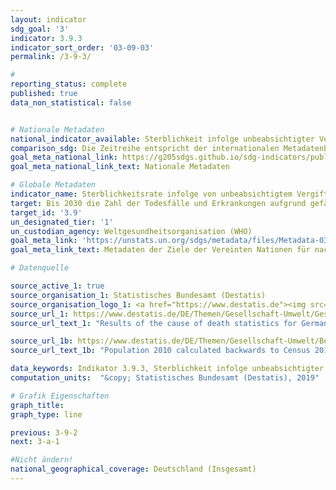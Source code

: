 ```yaml
---
layout: indicator
sdg_goal: '3'
indicator: 3.9.3
indicator_sort_order: '03-09-03'
permalink: /3-9-3/

#
reporting_status: complete
published: true
data_non_statistical: false


# Nationale Metadaten
national_indicator_available: Sterblichkeit infolge unbeabsichtigter Vergiftung
comparison_sdg: Die Zeitreihe entspricht der internationalen Metadatenbeschreibung.
goal_meta_national_link: https://g205sdgs.github.io/sdg-indicators/public/MetaDe/3.9.3.pdf
goal_meta_national_link_text: Nationale Metadaten

# Globale Metadaten
indicator_name: Sterblichkeitsrate infolge von unbeabsichtigtem Vergiften
target: Bis 2030 die Zahl der Todesfälle und Erkrankungen aufgrund gefährlicher Chemikalien und der Verschmutzung und Verunreinigung von Luft, Wasser und Boden erheblich verringern
target_id: '3.9'
un_designated_tier: '1'
un_custodian_agency: Weltgesundheitsorganisation (WHO)
goal_meta_link: 'https://unstats.un.org/sdgs/metadata/files/Metadata-03-09-03.pdf'
goal_meta_link_text: Metadaten der Ziele der Vereinten Nationen für nachhaltige Entwicklung

# Datenquelle

source_active_1: true
source_organisation_1: Statistisches Bundesamt (Destatis)
source_organisation_logo_1: <a href="https://www.destatis.de"><img src="https://g205sdgs.github.io/sdg-indicators/public/logos/destatis.png" alt="Logo Destatis" /></a>
source_url_1: https://www.destatis.de/DE/Themen/Gesellschaft-Umwelt/Gesundheit/Todesursachen/_inhalt.html
source_url_text_1: "Results of the cause of death statistics for Germany, detailed 4-digit codes of ICD-10 classification"

source_url_1b: https://www.destatis.de/DE/Themen/Gesellschaft-Umwelt/Bevoelkerung/Bevoelkerungsstand/_inhalt.html
source_url_text_1b: "Population 2010 calculated backwards to Census 2011"

data_keywords: Indikator 3.9.3, Sterblichkeit infolge unbeabsichtigter Vergiftung, Weltgesundheitsorganisation (WHO)
computation_units:  "&copy; Statistisches Bundesamt (Destatis), 2019"

# Grafik Eigenschaften
graph_title:
graph_type: line

previous: 3-9-2
next: 3-a-1

#Nicht ändern!
national_geographical_coverage: Deutschland (Insgesamt)
---
```

